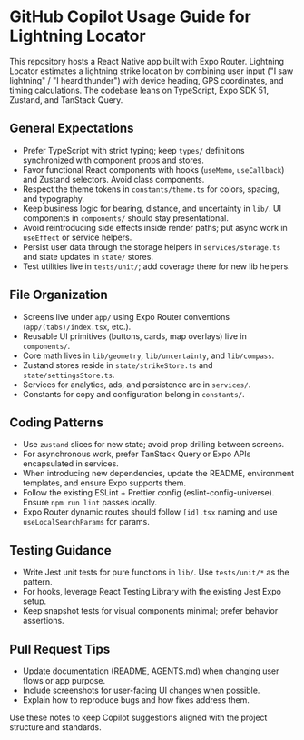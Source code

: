# GitHub Copilot Usage Guide for Lightning Locator

This repository hosts a React Native app built with Expo Router. Lightning Locator estimates a lightning strike location by combining user input ("I saw lightning" / "I heard thunder") with device heading, GPS coordinates, and timing calculations. The codebase leans on TypeScript, Expo SDK 51, Zustand, and TanStack Query.

## General Expectations
- Prefer TypeScript with strict typing; keep `types/` definitions synchronized with component props and stores.
- Favor functional React components with hooks (`useMemo`, `useCallback`) and Zustand selectors. Avoid class components.
- Respect the theme tokens in `constants/theme.ts` for colors, spacing, and typography.
- Keep business logic for bearing, distance, and uncertainty in `lib/`. UI components in `components/` should stay presentational.
- Avoid reintroducing side effects inside render paths; put async work in `useEffect` or service helpers.
- Persist user data through the storage helpers in `services/storage.ts` and state updates in `state/` stores.
- Test utilities live in `tests/unit/`; add coverage there for new lib helpers.

## File Organization
- Screens live under `app/` using Expo Router conventions (`app/(tabs)/index.tsx`, etc.).
- Reusable UI primitives (buttons, cards, map overlays) live in `components/`.
- Core math lives in `lib/geometry`, `lib/uncertainty`, and `lib/compass`.
- Zustand stores reside in `state/strikeStore.ts` and `state/settingsStore.ts`.
- Services for analytics, ads, and persistence are in `services/`.
- Constants for copy and configuration belong in `constants/`.

## Coding Patterns
- Use `zustand` slices for new state; avoid prop drilling between screens.
- For asynchronous work, prefer TanStack Query or Expo APIs encapsulated in services.
- When introducing new dependencies, update the README, environment templates, and ensure Expo supports them.
- Follow the existing ESLint + Prettier config (eslint-config-universe). Ensure `npm run lint` passes locally.
- Expo Router dynamic routes should follow `[id].tsx` naming and use `useLocalSearchParams` for params.

## Testing Guidance
- Write Jest unit tests for pure functions in `lib/`. Use `tests/unit/*` as the pattern.
- For hooks, leverage React Testing Library with the existing Jest Expo setup.
- Keep snapshot tests for visual components minimal; prefer behavior assertions.

## Pull Request Tips
- Update documentation (README, AGENTS.md) when changing user flows or app purpose.
- Include screenshots for user-facing UI changes when possible.
- Explain how to reproduce bugs and how fixes address them.

Use these notes to keep Copilot suggestions aligned with the project structure and standards.
